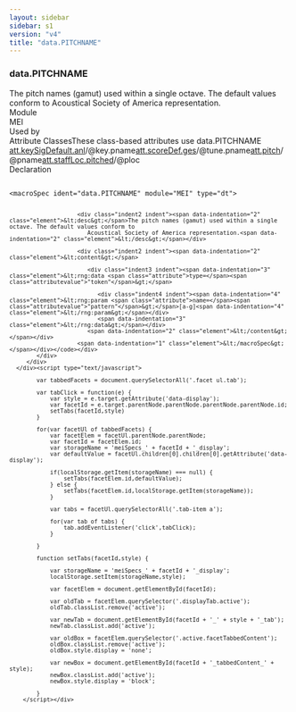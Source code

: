 ```yaml
---
layout: sidebar
sidebar: s1
version: "v4"
title: "data.PITCHNAME"
---
```

<div class="specPage">
   <div class="datatypeSpec">
      <h3 id="data.PITCHNAME">data.PITCHNAME</h3>
      <div class="specs">
         <div class="desc">The pitch names (gamut) used within a single octave. The default values conform to
            Acoustical Society of America representation.
         </div>
         <div class="facet module">
            <div class="label">Module</div>
            <div class="statement text">MEI</div>
         </div>
         <div class="facet usedBy" id="usedBy">
            <div class="label">Used by</div>
            <div class="statement list">
               <div class="classBox dtBox" title="Attribute Classes">
                  <div class="classHeading"><label class="classLabel">Attribute Classes</label><span class="classDesc">These class-based attributes use data.PITCHNAME</span></div>
                  <div class="classContent"><span class="ident attclass" data-ident="att.keySigDefault.anl" data-module="MEI.analytical"><a class="classLink" title="Used by staffDef and scoreDef to provide default values for attributes in the analytical domain that are related to key signatures." href="{{ site.baseurl }}/{{ page.version }}/attribute-classes/att.keysigdefault.anl.html">att.keySigDefault.anl</a>/<span title="Holds the pitch name of the tonic key, e.g. 'c' for the key of C.">@key.pname</span></span><span class="ident attclass" data-ident="att.scoreDef.ges" data-module="MEI.gestural"><a class="classLink" title="Gestural domain attributes for scoreDef. The values set in these attributes act as score-wide defaults for attributes that are not set in descendant elements. For example, the grace attribute value here applies to all the grace attribute values in the score (or, more accurately, until the next scoreDef element) without having to individually set each note's grace attribute value. The midi.* attributes function as default values when creating sounding output. The tune.* attributes provide the capability of recording a tuning reference pitch." href="{{ site.baseurl }}/{{ page.version }}/attribute-classes/att.scoredef.ges.html">att.scoreDef.ges</a>/<span title="Holds the pitch name of a tuning reference pitch.">@tune.pname</span></span><span class="ident attclass" data-ident="att.pitch" data-module="MEI.shared"><a class="classLink" title="Attributes that record written pitch name." href="{{ site.baseurl }}/{{ page.version }}/attribute-classes/att.pitch.html">att.pitch</a>/<span title="Contains a written pitch name.">@pname</span></span><span class="ident attclass" data-ident="att.staffLoc.pitched" data-module="MEI.shared"><a class="classLink" title="Attributes that identify location on a staff in terms of pitch and octave." href="{{ site.baseurl }}/{{ page.version }}/attribute-classes/att.staffloc.pitched.html">att.staffLoc.pitched</a>/<span title="Captures staff location in terms of written pitch name.">@ploc</span></span></div>
               </div>
            </div>
         </div>
         <div class="facet declaration">
            <div class="label">Declaration</div>
            <div class="statement declaration">
               <div class="code" xml:space="preserve" data-lang="ODD"><code>
                     <div class="indent1 indent"><span data-indentation="1" class="element">&lt;macroSpec <span class="attribute">ident=</span><span class="attributevalue">"data.PITCHNAME"</span> <span class="attribute">module=</span><span class="attributevalue">"MEI"</span> <span class="attribute">type=</span><span class="attributevalue">"dt"</span>&gt;</span>
                        
                        <div class="indent2 indent"><span data-indentation="2" class="element">&lt;desc&gt;</span>The pitch names (gamut) used within a single octave. The default values conform to
                           Acoustical Society of America representation.<span data-indentation="2" class="element">&lt;/desc&gt;</span></div>
                        
                        <div class="indent2 indent"><span data-indentation="2" class="element">&lt;content&gt;</span>
                           
                           <div class="indent3 indent"><span data-indentation="3" class="element">&lt;rng:data <span class="attribute">type=</span><span class="attributevalue">"token"</span>&gt;</span>
                              
                              <div class="indent4 indent"><span data-indentation="4" class="element">&lt;rng:param <span class="attribute">name=</span><span class="attributevalue">"pattern"</span>&gt;</span>[a-g]<span data-indentation="4" class="element">&lt;/rng:param&gt;</span></div>
                              <span data-indentation="3" class="element">&lt;/rng:data&gt;</span></div>
                           <span data-indentation="2" class="element">&lt;/content&gt;</span></div>
                        <span data-indentation="1" class="element">&lt;/macroSpec&gt;</span></div></code></div>
            </div>
         </div>
      </div><script type="text/javascript">
            
            var tabbedFacets = document.querySelectorAll('.facet ul.tab');
            
            var tabClick = function(e) {
                var style = e.target.getAttribute('data-display');
                var facetId = e.target.parentNode.parentNode.parentNode.parentNode.id;
                setTabs(facetId,style)
            }
            
            for(var facetUl of tabbedFacets) {
                var facetElem = facetUl.parentNode.parentNode;
                var facetId = facetElem.id;
                var storageName = 'meiSpecs_' + facetId + '_display';
                var defaultValue = facetUl.children[0].children[0].getAttribute('data-display');
                
                if(localStorage.getItem(storageName) === null) {
                    setTabs(facetElem.id,defaultValue);
                } else {
                    setTabs(facetElem.id,localStorage.getItem(storageName));
                }
                
                var tabs = facetUl.querySelectorAll('.tab-item a');
                
                for(var tab of tabs) {
                    tab.addEventListener('click',tabClick);
                }
                
            }
            
            function setTabs(facetId,style) {
                
                var storageName = 'meiSpecs_' + facetId + '_display';
                localStorage.setItem(storageName,style);
                
                var facetElem = document.getElementById(facetId);
                
                var oldTab = facetElem.querySelector('.displayTab.active');
                oldTab.classList.remove('active');
                
                var newTab = document.getElementById(facetId + '_' + style + '_tab');
                newTab.classList.add('active');
                
                var oldBox = facetElem.querySelector('.active.facetTabbedContent');
                oldBox.classList.remove('active');
                oldBox.style.display = 'none';
                
                var newBox = document.getElementById(facetId + '_tabbedContent_' + style);
                newBox.classList.add('active');
                newBox.style.display = 'block';
                
            }
        </script></div>
</div>